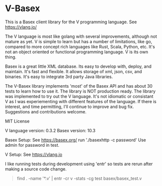 V-Basex
=======

This is a Basex client library for the V programming language. See https://vlang.io/ 

The V language is most like golang with several improvements, although not mature as yet.
V is simple to learn but has a number of limitations, like go, compared to
more concept rich languages like Rust, Scala, Python, etc. It's not an object oriented 
or functional programming language. V is its own thing. 

Basex is a great little XML database. Its easy to develop with, deploy, and maintain.
It's fast and flexible. It allows storage of xml, json, csv, and binaries. It's easy
to integrate 3rd party Java libraries.


The V-Basex library implements 'most' of the Basex API and has about 30 tests to learn how
to use it. The library is NOT production ready. The library  was implemented to try out 
the V language. It's not idiomatic or consistant V as I was experiementing with different 
features of the language. If there is interest, and time permitting, I'll continue to improve
and bug fix. Suggestions and contributions welcome.

MIT License

V language version:   0.3.2
Basex version:        10.3

Basex Setup:
See https://basex.org/ 
run './basexhttp -c password'
Use admin for password in test.


V Setup:
See https://vlang.io 


I like running tests during development using 'entr' so tests are rerun after making a source code change.
>find . -name '*.v' | entr -cr v -stats -cg test basex/basex_test.v
